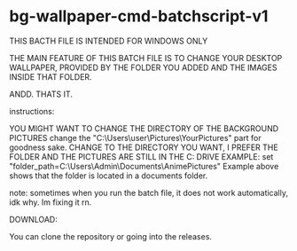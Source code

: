 # bg-wallpaper-cmd-batchscript-v1

THIS BACTH FILE IS INTENDED FOR WINDOWS ONLY

THE MAIN FEATURE OF THIS BATCH FILE IS TO CHANGE YOUR DESKTOP WALLPAPER, PROVIDED BY THE FOLDER YOU ADDED AND THE IMAGES INSIDE THAT FOLDER.

ANDD.
THATS IT.

instructions: 

YOU MIGHT WANT TO CHANGE THE DIRECTORY OF THE BACKGROUND PICTURES
change the "C:\Users\user\Pictures\YourPictures" part for goodness sake.
CHANGE TO THE DIRECTORY YOU WANT, I PREFER THE FOLDER AND THE PICTURES ARE STILL IN THE C: DRIVE
EXAMPLE: set "folder_path=C:\Users\Admin\Documents\AnimePictures"
Example above shows that the folder is located in a documents folder.

note: sometimes when you run the batch file, it does not work automatically, idk why.
Im fixing it rn.

DOWNLOAD:

You can clone the repository or going into the releases.
